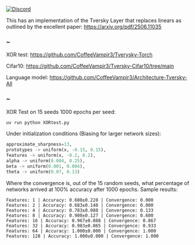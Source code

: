 [![Discord](https://img.shields.io/discord/232596713892872193?logo=discord)](https://discord.gg/2JhHVh7CGu)

This has an implementation of the Tversky Layer that replaces linears as outlined by the excellent paper: https://arxiv.org/pdf/2506.11035

### ~

XOR test: https://github.com/CoffeeVampir3/Tverysky-Torch

Cifar10: https://github.com/CoffeeVampir3/Tversky-Cifar10/tree/main

Language model: https://github.com/CoffeeVampir3/Architecture-Tversky-All

### ~

XOR Test on 15 seeds 1000 epochs per seed:
```python
uv run python XORtest.py
```

Under initialization conditions (Biasing for larger network sizes):
```python
approximate_sharpness=13,
prototypes -> uniform(x, -0.15, 0.15),
features -> uniform(x, -0.2, 0.2),
alpha -> uniform(0.004, 0.25),
beta -> uniform(0.001, 0.004),
theta -> uniform(0.07, 0.13)
```

Where the convergence is, out of the 15 random seeds, what percentage of networks arrived at 100% accuracy after 1000 epochs.
Sample results:
```
Features: 1 | Accuracy: 0.600±0.228 | Convergence: 0.000
Features: 2 | Accuracy: 0.683±0.148 | Convergence: 0.000
Features: 4 | Accuracy: 0.783±0.088 | Convergence: 0.133
Features: 8 | Accuracy: 0.900±0.127 | Convergence: 0.600
Features: 16 | Accuracy: 0.967±0.088 | Convergence: 0.867
Features: 32 | Accuracy: 0.983±0.065 | Convergence: 0.933
Features: 64 | Accuracy: 1.000±0.000 | Convergence: 1.000
Features: 128 | Accuracy: 1.000±0.000 | Convergence: 1.000
```
